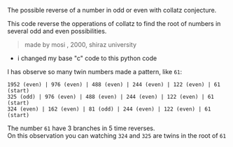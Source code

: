 The possible reverse of a number in odd or even with collatz conjecture.

This code reverse the opperations of collatz to find the root of numbers in several odd and even possibilities.

> made by mosi , 2000, shiraz university

- i changed my base "c" code to this python code

I has observe so many twin numbers made a pattern, like `61`:
```
1952 (even) | 976 (even) | 488 (even) | 244 (even) | 122 (even) | 61 (start)
325 (odd) | 976 (even) | 488 (even) | 244 (even) | 122 (even) | 61 (start)
324 (even) | 162 (even) | 81 (odd) | 244 (even) | 122 (even) | 61 (start)
```
The number `61` have 3 branches in 5 time reverses.\
On this observation you can watching `324` and `325` are twins in the root of `61`
